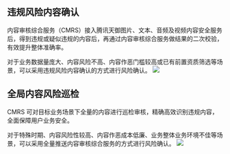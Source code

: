 ## 违规风险内容确认
内容审核综合服务（CMRS）接入腾讯天御图片、文本、音频及视频内容安全服务后，得到违规或疑似违规的内容后，再通过内容审核综合服务做结果的二次校验，有效提升整体准确率。

对于业务数据量庞大、内容风险不高、内容作恶门槛较高或已有前置资质筛选等场景，可以采用违规风险内容确认的方式进行风险确认。
![](https://main.qcloudimg.com/raw/89a052739c9f10adb080f585f55d9fd1.png)
## 全局内容风险巡检 
CMRS 可对目标业务场景下全量的内容进行巡检审核，精确高效识别违规内容，全面保障用户业务安全。

对于特殊时期、内容风险性较高、内容作恶成本低廉、业务整体业务环境不佳等场景，可以采用全量推送内容审核综合服务的方式进行风险确认。
![](https://main.qcloudimg.com/raw/0182bfcb38c570a8e0c73d493be0aae0.png)
